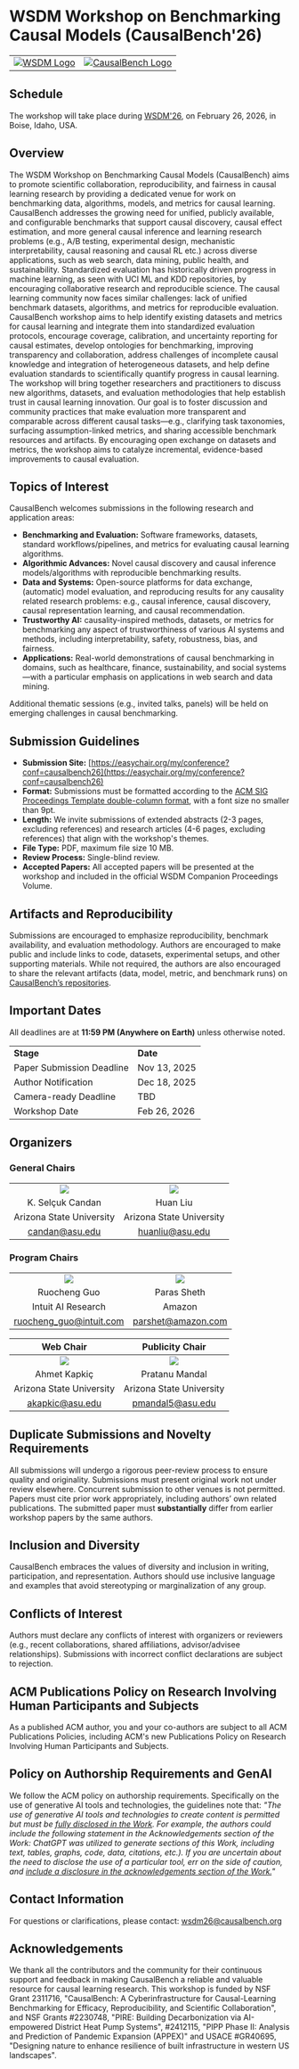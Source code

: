 # WSDM Workshop on Benchmarking Causal Models (CausalBench'26)

|  |  | 
|:--:|:--:|
|[![WSDM Logo](resources/images/wsdmlogo.png)](https://wsdm-conference.org/2026/)| [![CausalBench Logo](resources/images/cblogo.png)](https://causalbench.org)|


## Schedule
The workshop will take place during [WSDM'26](https://wsdm-conference.org/2026/), on February 26, 2026, in Boise, Idaho, USA.

## Overview
The WSDM Workshop on Benchmarking Causal Models (CausalBench) aims to promote scientific collaboration, reproducibility, and fairness in causal learning research by providing a dedicated venue for work on benchmarking data, algorithms, models, and metrics for causal learning. CausalBench addresses the growing need for unified, publicly available, and configurable benchmarks that support causal discovery, causal effect estimation, and more general causal inference and learning research problems (e.g., A/B testing, experimental design, mechanistic interpretability, causal reasoning and causal RL etc.) across diverse applications, such as web search, data mining, public health, and sustainability.
Standardized evaluation has historically driven progress in machine learning, as seen with UCI ML and KDD repositories, by encouraging collaborative research and reproducible science. The causal learning community now faces similar challenges: lack of unified benchmark datasets, algorithms, and metrics for reproducible evaluation. CausalBench workshop aims to
help identify existing datasets and metrics for causal learning and integrate them into standardized evaluation protocols,
encourage coverage, calibration, and uncertainty reporting for causal estimates,
develop ontologies for benchmarking, improving transparency and collaboration,
address challenges of incomplete causal knowledge and integration of heterogeneous datasets, and
help define evaluation standards to scientifically quantify progress in causal learning.
The workshop will bring together researchers and practitioners to discuss new algorithms, datasets, and evaluation methodologies that help establish trust in causal learning innovation. Our goal is to foster discussion and community practices that make evaluation more transparent and comparable across different causal tasks—e.g., clarifying task taxonomies, surfacing assumption-linked metrics, and sharing accessible benchmark resources and artifacts.
By encouraging open exchange on datasets and metrics, the workshop aims to catalyze incremental, evidence-based improvements to causal evaluation.

## Topics of Interest
CausalBench welcomes submissions in the following research and application areas:

- **Benchmarking and Evaluation:** Software frameworks, datasets, standard workflows/pipelines, and metrics for evaluating causal learning algorithms.
- **Algorithmic Advances:** Novel causal discovery and causal inference models/algorithms with reproducible benchmarking results.
- **Data and Systems:** Open-source platforms for data exchange, (automatic) model evaluation, and reproducing results for any causality related research problems: e.g., causal inference, causal discovery, causal representation learning, and causal recommendation.
- **Trustworthy AI:** causality-inspired methods, datasets, or metrics for benchmarking any aspect of trustworthiness of various AI systems and methods, including interpretability, safety, robustness, bias, and fairness.
- **Applications:** Real-world demonstrations of causal benchmarking in domains, such as healthcare, finance, sustainability, and social systems—with a particular emphasis on applications in web search and data mining.

Additional thematic sessions (e.g., invited talks, panels) will be held on emerging challenges in causal benchmarking.

## Submission Guidelines
- **Submission Site:** [​​https://easychair.org/my/conference?conf=causalbench26](https://easychair.org/my/conference?conf=causalbench26)
- **Format:** Submissions must be formatted according to the [ACM SIG Proceedings Template double-column format](https://www.acm.org/publications/proceedings-template), with a font size no smaller than 9pt.
- **Length:** We invite submissions of extended abstracts (2-3 pages, excluding references) and research articles (4-6 pages, excluding references) that align with the workshop's themes.
- **File Type:** PDF, maximum file size 10 MB.
- **Review Process:** Single-blind review.
- **Accepted Papers:** All accepted papers will be presented at the workshop and included in the official WSDM Companion Proceedings Volume.

## Artifacts and Reproducibility
Submissions are encouraged to emphasize reproducibility, benchmark availability, and evaluation methodology. Authors are encouraged to make public and include links to code, datasets, experimental setups, and other supporting materials. While not required, the authors are also encouraged to share the relevant artifacts (data, model, metric, and benchmark runs) on [CausalBench’s repositories](https://causalbench.org). 

## Important Dates
All deadlines are at **11:59 PM (Anywhere on Earth)** unless otherwise noted.

| | |
|-|-|
|**Stage**|**Date**|
|Paper Submission Deadline|Nov 13, 2025|
|Author Notification|Dec 18, 2025|
|Camera-ready Deadline|TBD|
|Workshop Date|Feb 26, 2026|

## Organizers

### General Chairs
|  |  | 
|:--:|:--:|
|![](resources/images/candan.jpg)|![](resources/images/liu.jpg)|
|K. Selçuk Candan|Huan Liu|
|Arizona State University|Arizona State University|
|<candan@asu.edu>|<huanliu@asu.edu>|

### Program Chairs
|  |  | 
|:--:|:--:|
|![](resources/images/guo.jpg)|![](resources/images/sheth.jpg)|
|Ruocheng Guo|Paras Sheth|
|Intuit AI Research|Amazon|
|<ruocheng_guo@intuit.com>|<parshet@amazon.com>|

| Web Chair | Publicity Chair  | 
|:--:|:--:|
|![](resources/images/kapkic.jpg)|![](resources/images/mandal.jpg)|
|Ahmet Kapkiç|Pratanu Mandal|
|Arizona State University|Arizona State University|
|<akapkic@asu.edu>|<pmandal5@asu.edu>|

## Duplicate Submissions and Novelty Requirements
All submissions will undergo a rigorous peer-review process to ensure quality and originality. Submissions must present original work not under review elsewhere. Concurrent submission to other venues is not permitted. Papers must cite prior work appropriately, including authors’ own related publications. The submitted paper must **substantially** differ from earlier workshop papers by the same authors.

## Inclusion and Diversity
CausalBench embraces the values of diversity and inclusion in writing, participation, and representation. Authors should use inclusive language and examples that avoid stereotyping or marginalization of any group.

## Conflicts of Interest
Authors must declare any conflicts of interest with organizers or reviewers (e.g., recent collaborations, shared affiliations, advisor/advisee relationships). Submissions with incorrect conflict declarations are subject to rejection.

## ACM Publications Policy on Research Involving Human Participants and Subjects
As a published ACM author, you and your co-authors are subject to all ACM Publications Policies, including ACM's new Publications Policy on Research Involving Human Participants and Subjects.

## Policy on Authorship Requirements and GenAI
We follow the ACM policy on authorship requirements. Specifically on the use of generative AI tools and technologies, the guidelines note that: *"The use of generative AI tools and technologies to create content is permitted but must be <u>fully disclosed in the Work</u>. For example, the authors could include the following statement in the Acknowledgements section of the Work: ChatGPT was utilized to generate sections of this Work, including text, tables, graphs, code, data, citations, etc.). If you are uncertain about the need to disclose the use of a particular tool, err on the side of caution, and <u>include a disclosure in the acknowledgements section of the Work.</u>"*

## Contact Information
For questions or clarifications, please contact: <wsdm26@causalbench.org>

## Acknowledgements
We thank all the contributors and the community for their continuous support and feedback in making CausalBench a reliable and valuable resource for causal learning research.
This workshop is funded by NSF Grant 2311716, "CausalBench: A Cyberinfrastructure for Causal-Learning Benchmarking for Efficacy, Reproducibility, and Scientific Collaboration", and NSF Grants #2230748, "PIRE: Building Decarbonization via AI-empowered District Heat Pump Systems", #2412115, "PIPP Phase II: Analysis and Prediction of Pandemic Expansion (APPEX)" and USACE #GR40695, "Designing nature to enhance resilience of built infrastructure in western US landscapes".
